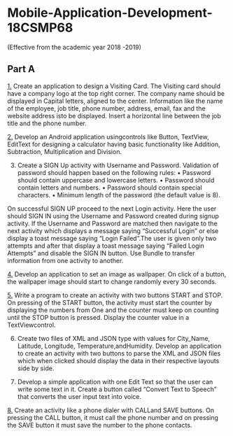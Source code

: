 # Mobile-Application-Development-18CSMP68

(Effective from the academic year 2018 -2019)

## Part A

[1.](https://github.com/Parthasarathi-MVN/Mobile-Application-Development-18CSMP68/tree/master/MyVisitingCard) Create an application to design a Visiting Card. The Visiting card should have a company logo at the top right corner. The company name should be displayed in Capital letters, aligned to the center. Information like the name of the employee, job title, phone number, address, email, fax and the website address isto be displayed. Insert a horizontal line between the job title and the phone number.

[2.](https://github.com/Parthasarathi-MVN/Mobile-Application-Development-18CSMP68/tree/master/MyCalculator) Develop an Android application usingcontrols like Button, TextView, EditText for designing a calculator having basic functionality like Addition, Subtraction, Multiplication and Division.

3. Create a SIGN Up activity with Username and Password. Validation of password should happen based on the following rules:
        • Password should contain uppercase and lowercase letters.
        • Password should contain letters and numbers.
        • Password should contain special characters.
        • Minimum length of the password (the default value is 8).


On successful SIGN UP proceed to the next Login activity. Here the user should SIGN IN using the Username and Password created during signup activity. If the Username and Password are matched then navigate to the next activity which displays a message saying “Successful Login” or else display a toast message saying “Login Failed”.The user is given only two attempts and after that display a toast message saying “Failed Login Attempts” and disable the SIGN IN button. Use Bundle to transfer information from one activity to another.

[4.](https://github.com/Parthasarathi-MVN/Mobile-Application-Development-18CSMP68/tree/master/MyWallpaper) Develop an application to set an image as wallpaper. On click of a button, the wallpaper image should start to change randomly every 30 seconds.

[5.](https://github.com/Parthasarathi-MVN/Mobile-Application-Development-18CSMP68/tree/master/MyCounterApp) Write a program to create an activity with two buttons START and STOP. On pressing of the START button, the activity must start the counter by displaying the numbers from One and the counter must keep on counting until the STOP button is pressed. Display the counter value in a TextViewcontrol.

6. Create two files of XML and JSON type with values for City_Name, Latitude, Longitude, Temperature,andHumidity. Develop an application to create an activity with two buttons to parse the XML and JSON files which when clicked should display the data in their respective layouts side by side.

7. Develop a simple application with one Edit Text so that the user can write some text in it. Create a button called “Convert Text to Speech” that converts the user input text into voice.

[8.](https://github.com/Parthasarathi-MVN/Mobile-Application-Development-18CSMP68/tree/master/MyPhoneDailer) Create an activity like a phone dialer with CALLand SAVE buttons. On pressing the CALL button, it must call the phone number and on pressing the SAVE button it must save the number to the phone contacts.
